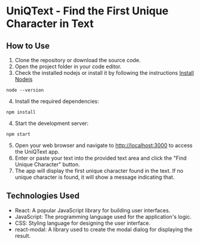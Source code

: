 <!DOCTYPE html>
<html>
<body>
  <h1>UniQText - Find the First Unique Character in Text</h1>
  <h2>How to Use</h2>
  <ol>
    <li>Clone the repository or download the source code.</li>
    <li>Open the project folder in your code editor.</li>
    <li>Check the installed nodejs or install  it by following the instructions <a href="https://github.com/alex-plekh/become_a_dev/blob/main/install-nodejs.md">Install Nodejs</a></li>
</ol>
  <pre><code class="language-bash">node --version</code></pre>
  <ol start="4">
    <li>Install the required dependencies:</li>
  </ol>
  <pre><code class="language-bash">npm install</code></pre>
  <ol start="4">
    <li>Start the development server:</li>
  </ol>
  <pre><code class="language-bash">npm start</code></pre>
  <ol start="5">
    <li>Open your web browser and navigate to <a href="http://localhost:3000">http://localhost:3000</a> to access the UniQText app.</li>
    <li>Enter or paste your text into the provided text area and click the "Find Unique Character" button.</li>
    <li>The app will display the first unique character found in the text. If no unique character is found, it will show a message indicating that.</li>
  </ol>
  <h2>Technologies Used</h2>
  <ul>
    <li>React: A popular JavaScript library for building user interfaces.</li>
    <li>JavaScript: The programming language used for the application's logic.</li>
    <li>CSS: Styling language for designing the user interface.</li>
    <li>react-modal: A library used to create the modal dialog for displaying the result.</li>
  </ul>
</body>
</html>